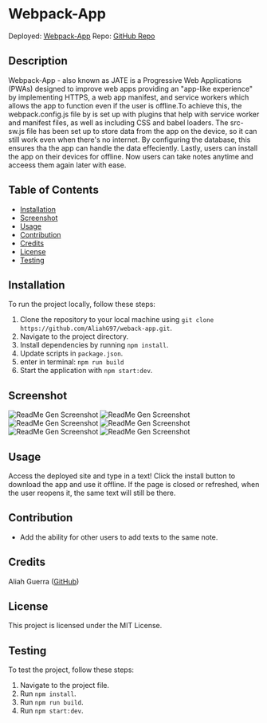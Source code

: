 # Webpack-App
Deployed: [Webpack-App](https://rocky-dawn-12372-78ace6687a74.herokuapp.com/)
Repo: [GitHub Repo](https://github.com/AliahG97/webpack-app)

## Description
Webpack-App - also known as JATE is a Progressive Web Applications (PWAs) designed to improve web apps providing an "app-like experience" by implementing HTTPS, a web app manifest, and service workers which allows the app to function even if the user is offline.To  achieve this, the webpack.config.js file by is set up with plugins that help with service worker and manifest files, as well as including CSS and babel loaders. The src-sw.js file has been set up to store data from the app on the device, so it can still work even when there's no internet. By configuring the database, this ensures tha the app can handle the data effeciently. Lastly, users can install the app on their devices for offline. Now users can take notes anytime and acceess them again later with ease.

## Table of Contents
- [Installation](#installation)
- [Screenshot](#screenshot)
- [Usage](#usage)
- [Contribution](#contribution)
- [Credits](#credits)
- [License](#license)
- [Testing](#testing)

## Installation
To run the project locally, follow these steps:
1. Clone the repository to your local machine using `git clone https://github.com/AliahG97/weback-app.git`.
2. Navigate to the project directory.
3. Install dependencies by running `npm install`.
4. Update scripts in `package.json`.
5. enter in terminal: `npm run build`
5. Start the application with `npm start:dev`.

## Screenshot
![ReadMe Gen Screenshot](../webpack-app/Assets/images/Screenshot-jate-1.png)
![ReadMe Gen Screenshot](../webpack-app/Assets/images/Screenshot-jate-2.png)
![ReadMe Gen Screenshot](../webpack-app/Assets/images/Screenshot-jate-3.png)
![ReadMe Gen Screenshot](../webpack-app/Assets/images/Screenshot-jate-4.png)
![ReadMe Gen Screenshot](../webpack-app/Assets/images/Screenshot-jate-5.png)
![ReadMe Gen Screenshot](../webpack-app/Assets/images/Screenshot-jate-6.png)



## Usage
 Access the deployed site and type in a text! Click the install button to download the app and use it offline. If the page is closed or refreshed, when the user reopens it, the same text will still be there.


## Contribution
- Add the ability for other users to add texts to the same note.

## Credits
Aliah Guerra ([GitHub](https://github.com/AliahG97))

## License
This project is licensed under the MIT License.

## Testing
To test the project, follow these steps:
1. Navigate to the project file.
2. Run `npm install`.
3. Run `npm run build`.
4. Run `npm start:dev`.
